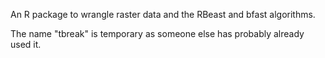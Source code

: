 An R package to wrangle raster data and the RBeast and bfast algorithms.

The name "tbreak" is temporary as someone else has probably already used it.  
